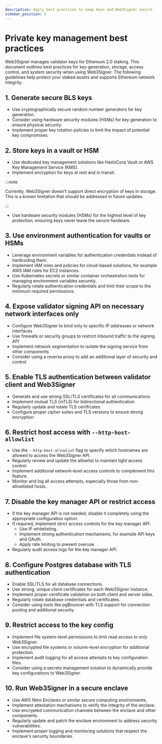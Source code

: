 ```yaml
---
description: Apply best practices to keep keys and Web3Signer secure.
sidebar_position: 5
---
```


# Private key management best practices

Web3Signer manages validator keys for Ethereum 2.0 staking. 
This document outlines best practices for key generation, storage, access control, and system security when using Web3Signer. 
The following guidelines help protect your staked assets and supports Ethereum network integrity.

## 1. Generate secure BLS keys

- Use cryptographically secure random number generators for key generation.
- Consider using hardware security modules (HSMs) for key generation to ensure physical security.
- Implement proper key rotation policies to limit the impact of potential key compromises.

## 2. Store keys in a vault or HSM

- Use dedicated key management solutions like HashiCorp Vault or AWS Key Management Service (KMS).
- Implement encryption for keys at rest and in transit.

:::note

Currently, Web3Signer doesn't support direct encryption of keys in storage. This is a known limitation that should be addressed in future updates.

:::

- Use hardware security modules (HSMs) for the highest level of key protection, ensuring keys never leave the secure hardware.

## 3. Use environment authentication for vaults or HSMs

- Leverage environment variables for authentication credentials instead of hardcoding them.
- Implement IAM roles and policies for cloud-based solutions, for example AWS IAM roles for EC2 instances.
- Use Kubernetes secrets or similar container orchestration tools for managing environment variables securely.
- Regularly rotate authentication credentials and limit their scope to the minimum required permissions.

## 4. Expose validator signing API on necessary network interfaces only

- Configure Web3Signer to bind only to specific IP addresses or network interfaces
- Use firewalls or security groups to restrict inbound traffic to the signing API
- Implement network segmentation to isolate the signing service from other components
- Consider using a reverse proxy to add an additional layer of security and control

## 5. Enable TLS authentication between validator client and Web3Signer

- Generate and use strong SSL/TLS certificates for all communications
- Implement mutual TLS (mTLS) for bidirectional authentication
- Regularly update and rotate TLS certificates
- Configure proper cipher suites and TLS versions to ensure strong encryption

## 6. Restrict host access with `--http-host-allowlist`

- Use the `--http-host-allowlist` flag to specify which hostnames are allowed to access the Web3Signer API.
- Regularly review and update the allowlist to maintain tight access control.
- Implement additional network-level access controls to complement this feature.
- Monitor and log all access attempts, especially those from non-allowlisted hosts.

## 7. Disable the key manager API or restrict access

- If the key manager API is not needed, disable it completely using the appropriate configuration option.
- If required, implement strict access controls for the key manager API:
  - Use IP whitelisting.
  - Implement strong authentication mechanisms, for example API keys and OAuth.
  - Apply rate limiting to prevent overuse.
- Regularly audit access logs for the key manager API.

## 8. Configure Postgres database with TLS authentication

- Enable SSL/TLS for all database connections.
- Use strong, unique client certificates for each Web3Signer instance.
- Implement proper certificate validation on both client and server sides.
- Regularly rotate database credentials and certificates.
- Consider using tools like pgBouncer with TLS support for connection pooling and additional security.

## 9. Restrict access to the key config

- Implement file system-level permissions to limit read access to only Web3Signer.
- Use encrypted file systems or volume-level encryption for additional protection.
- Implement audit logging for all access attempts to key configuration files.
- Consider using a secrets management solution to dynamically provide key configurations to Web3Signer.

## 10. Run Web3Signer in a secure enclave

- Use AWS Nitro Enclaves or similar secure computing environments.
- Implement attestation mechanisms to verify the integrity of the enclave.
- Use encrypted communication channels between the enclave and other components.
- Regularly update and patch the enclave environment to address security vulnerabilities.
- Implement proper logging and monitoring solutions that respect the enclave's security boundaries.
